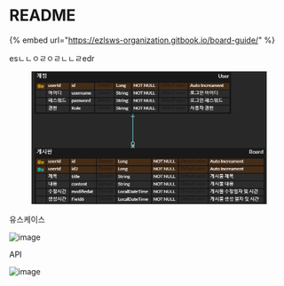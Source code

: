 # README

{% embed url="https://ezlsws-organization.gitbook.io/board-guide/" %}

esㄴㄴㅇㄹㅇㄹㄴㄴㄹedr

<figure><img src=".gitbook/assets/1121.png" alt=""><figcaption></figcaption></figure>

유스케이스

![image](https://user-images.githubusercontent.com/121265228/216917286-7540bdef-5153-4895-8aaf-72a8d5650237.png)

API

![image](https://user-images.githubusercontent.com/121265228/218961513-1bb269a5-f387-4b3c-978f-863cea2c0999.png)
